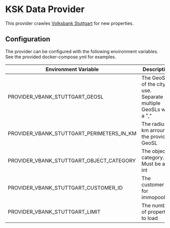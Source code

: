 ﻿# KSK Data Provider

This provider crawles [Volksbank Stuttgart](https://www.volksbank-stuttgart.de/immobilien/immobilienangebote/regionale-immobilienangebote.html) for new properties.

## Configuration

The provider can be configured with the following environment variables. See the provided docker-compose.yml for examples.

| Environment Variable                      | Description                                    | Mandatory | Default   |
|-------------------------------------------|------------------------------------------------|-----------|-----------| 
| PROVIDER_VBANK_STUTTGART_GEOSL            | The GeoSL of the city to use. Separate multiple GeoSLs with a "," | no        | 600       |
| PROVIDER_VBANK_STUTTGART_PERIMETERS_IN_KM | The radius in km arround the provided GeoSL    | no        | 10        |
| PROVIDER_VBANK_STUTTGART_OBJECT_CATEGORY  | The object category. Must be an int            | no        | 1 (House) |
| PROVIDER_VBANK_STUTTGART_CUSTOMER_ID      | The customer id for immopool.de                | no        | 144298    |
| PROVIDER_VBANK_STUTTGART_LIMIT            | The number of properties to load 			     | no        | 100       |

